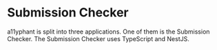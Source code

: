 # Submission Checker

a11yphant is split into three applications. One of them is the Submission Checker. The Submission Checker uses TypeScript and NestJS.